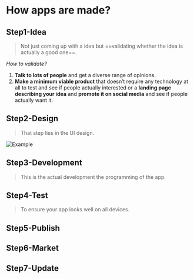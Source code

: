 # How apps are made?

## Step1-Idea

>   Not just coming up with a idea but ==validating whether the idea is actually a good one==.

*How to validate?*

1.   **Talk to lots of people** and get a diverse range of opinions.
2.   **Make a minimum viable product** that doesn’t require any technology at all to test and see if people actually interested or a **landing page describing your idea** and **promote it on social media** and see if people actually want it.

## Step2-Design

>   That step lies in the UI design.

![Example](https://wwt13-images-1305051431.cos.ap-beijing.myqcloud.com/img/image-20220704095839143.png)

## Step3-Development

>   This is the actual development the programming of the app.

## Step4-Test

>   To ensure your app looks well on all devices.

## Step5-Publish

## Step6-Market

## Step7-Update

